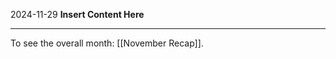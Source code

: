 2024-11-29
__Insert Content Here__
_______________________
To see the overall month: [[November Recap]].